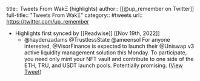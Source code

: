 title:: Tweets From WakΞ (highlights)
author:: [[@up_remember on Twitter]]
full-title:: "Tweets From WakΞ"
category:: #tweets
url:: https://twitter.com/up_remember

- Highlights first synced by [[Readwise]] [[Nov 19th, 2022]]
	- @haydenzadams @TrustlessState @ameensol For anyone interested, @VisorFinance is expected to launch their @Uniswap v3 active liquidity management solution this Monday. To participate, you need only mint your NFT vault and contribute to one side of the ETH, TRU, and USDT launch pools. Potentially promising. ([View Tweet](https://twitter.com/up_remember/status/1398654507190468608))